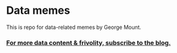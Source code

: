 # Data memes

This is repo for data-related memes by George Mount. 

### [For more data content & frivolity, subscribe to the blog.](http://stringfestanalytics.com)
